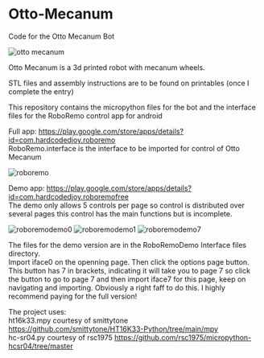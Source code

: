 # Otto-Mecanum
Code for the Otto Mecanum Bot

![otto mecanum](https://github.com/UEA-envsoft/Otto-Mecanum/assets/64538329/f07693c9-3b2d-406c-9f04-332b17b79140)

Otto Mecanum is a 3d printed robot with mecanum wheels.

STL files and assembly instructions are to be found on printables (once I complete the entry)

This repository contains the micropython files for the bot and the interface files for the RoboRemo control app for android

Full app: https://play.google.com/store/apps/details?id=com.hardcodedjoy.roboremo  
RoboRemo.interface is the interface to be imported for control of Otto Mecanum  

![roboremo](https://github.com/UEA-envsoft/Otto-Mecanum/assets/64538329/4c737496-a5fe-4d78-9130-7581383d2de8)


Demo app: https://play.google.com/store/apps/details?id=com.hardcodedjoy.roboremofree  
The demo only allows 5 controls per page so control is distributed over several pages this control has the main functions but is incomplete.  

![roboremodemo0](https://github.com/UEA-envsoft/Otto-Mecanum/assets/64538329/d63275af-f367-48ba-b293-68cb87f50113)
![roboremodemo1](https://github.com/UEA-envsoft/Otto-Mecanum/assets/64538329/aaa4ed88-9f64-4204-a95b-7061db2b3b8e)
![roboremodemo7](https://github.com/UEA-envsoft/Otto-Mecanum/assets/64538329/6f62d6f0-bd9f-4de4-8085-b163dc6b8667)

The files for the demo version are in the RoboRemoDemo Interface files directory.  
Import iface0 on the openning page. Then click the options page button. This button has 7 in brackets, indicating it will take you to page 7 so click the button to go to page 7 and then import iface7 for this page, keep on navigating and importing. Obviously a right faff to do this. I highly recommend paying  for the full version!


The project uses:  
ht16k33.mpy courtesy of smittytone https://github.com/smittytone/HT16K33-Python/tree/main/mpy  
hc-sr04.py courtesy of rsc1975 https://github.com/rsc1975/micropython-hcsr04/tree/master
